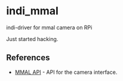 # indi_mmal
indi-driver for mmal camera on RPi

Just started hacking.

References
----------
- [MMAL API](https://picamera.readthedocs.io/en/release-1.13/api_mmalobj.html) - API for the camera interface.
